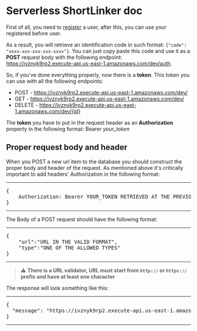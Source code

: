 # Serverless ShortLinker doc

First of all, you need to <a href="https://shortlinker.auth.us-east-1.amazoncognito.com/login?client_id=432f7qk145rf0ha5u5605obpqf&response_type=code&scope=aws.cognito.signin.user.admin+email+openid+phone+profile&redirect_uri=https%3A%2F%2Fivznyk9rp2.execute-api.us-east-1.amazonaws.com%2Fdev%2Fsignin%2F" target="_blank">register</a> a user, after this, you can use your registered before user.

As a result, you will retrieve an identification code in such format: `{"code": "xxxx-xxx-xxx-xxx-xxxx"}`. You can just copy paste this code and use it as a **POST** request body with 
the following endpoint: https://ivznyk9rp2.execute-api.us-east-1.amazonaws.com/dev/auth.

So, if you've done everything properly, now there is a **token**. This token you can use with all the following endpoints:
- POST - https://ivznyk9rp2.execute-api.us-east-1.amazonaws.com/dev/
- GET - https://ivznyk9rp2.execute-api.us-east-1.amazonaws.com/dev/
- DELETE - https://ivznyk9rp2.execute-api.us-east-1.amazonaws.com/dev/{id}

The **token** you have to put in the request header as an **Authorization** property in the following format: Bearer *your_token*

## Proper request body and header
When you POST a new url item to the database you should construct the proper body and header of the request. As mentioned above it's critically important to add headers' Authorization in the following format:

***
<pre>{
    Authorization: Bearer YOUR_TOKEN RETRIEVED AT THE PREVIOUS STEP
}</pre>
***

The Body of a POST request should have the following format:

***
<pre>{
    "url":"URL IN THE VALID FORMAT",
    "type":"ONE OF THE ALLOWED TYPES"
}</pre>
***

> :warning: **There is a URL validator, URL must start from `http://` or `https://` prefix and have at least one character**

The response will look something like this:

***
<pre>{
  "message": "https://ivznyk9rp2.execute-api.us-east-1.amazonaws.com/dev/mkm5o"
}</pre>
***
